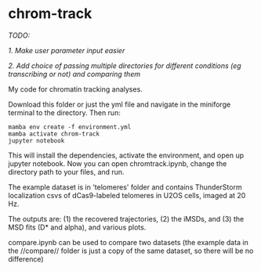 # chrom-track

*TODO:* 

*1. Make user parameter input easier*

*2. Add choice of passing multiple directories for different conditions (eg transcribing or not) and comparing them*


My code for chromatin tracking analyses.

Download this folder or just the yml file and navigate in the miniforge terminal to the directory. Then run:

```
mamba env create -f environment.yml
mamba activate chrom-track
jupyter notebook
```

This will install the dependencies, activate the environment, and open up jupyter notebook. 
Now you can open chromtrack.ipynb, change the directory path to your files, and run. 

The example dataset is in 'telomeres' folder and contains ThunderStorm localization csvs of dCas9-labeled telomeres in U2OS cells, imaged at 20 Hz.

The outputs are: (1) the recovered trajectories, (2) the iMSDs, and (3) the MSD fits (D* and alpha), and various plots.

compare.ipynb can be used to compare two datasets (the example data in the //compare// folder is just a copy of the same dataset, so there will be no difference)


